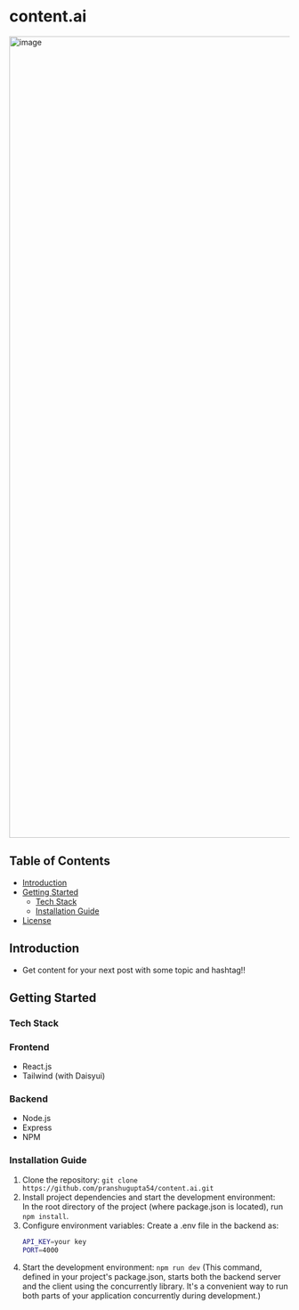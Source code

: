# content.ai
<img width="1440" alt="image" src="https://github.com/pranshugupta54/content.ai/assets/76090263/d8eb8a47-b844-49dc-854a-a2458da4a3c7">


## Table of Contents

- [Introduction](#introduction)
- [Getting Started](#getting-started)
  - [Tech Stack](#tech-stack)
  - [Installation Guide](#installation-guide)
- [License](#license)

## Introduction
- Get content for your next post with some topic and hashtag!!

## Getting Started
### Tech Stack
  ### Frontend
  - React.js
  - Tailwind (with Daisyui)
    
### Backend
- Node.js
- Express
- NPM

### Installation Guide

1. Clone the repository: `git clone https://github.com/pranshugupta54/content.ai.git`
2. Install project dependencies and start the development environment: <br>
In the root directory of the project (where package.json is located), run `npm install`. <br>
3. Configure environment variables: Create a .env file in the backend as:
   ```bash
   API_KEY=your key
   PORT=4000
   ```
4. Start the development environment: `npm run dev` (This command, defined in your project's package.json, starts both the backend server and the client using the concurrently library. It's a convenient way to run both parts of your application concurrently during development.)


